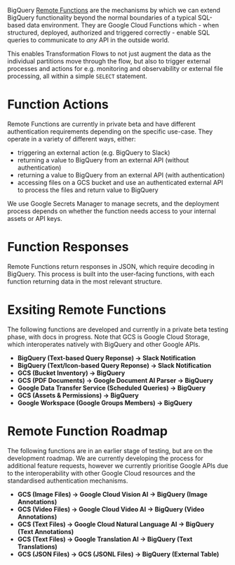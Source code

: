 BigQuery [Remote Functions](https://cloud.google.com/bigquery/docs/reference/standard-sql/remote-functions) are the mechanisms by which we can extend BigQuery functionality beyond the normal boundaries of a typical SQL-based data environment.  They are Google Cloud Functions which - when structured, deployed, authorized and triggered correctly - enable SQL queries to communicate to _any_ API in the outside world.  

This enables Transformation Flows to not just augment the data as the individual partitions move through the flow, but also to trigger external processes and actions for e.g. monitoring and observability or external file processing, all within a simple `SELECT` statement.

# Function Actions
Remote Functions are currently in private beta and have different authentication requirements depending on the specific use-case.  They operate in a variety of different ways, either:

- triggering an external action (e.g. BigQuery to Slack)
- returning a value to BigQuery from an external API (without authentication)
- returning a value to BigQuery from an external API (with authentication)
- accessing files on a GCS bucket and use an authenticated external API to process the files and return value to BigQuery

We use Google Secrets Manager to manage secrets, and the deployment process depends on whether the function needs access to your internal assets or API keys.

# Function Responses
Remote Functions return responses in JSON, which require decoding in BigQuery.  This process is built into the user-facing functions, with each function returning data in the most relevant structure.

# Exsiting Remote Functions
The following functions are developed and currently in a private beta testing phase, with docs in progress.  Note that GCS is Google Cloud Storage, which interoperates natively with BigQuery and other Google APIs.

- **BigQuery (Text-based Query Reponse) -> Slack Notification**
- **BigQuery (Text/Icon-based Query Reponse) -> Slack Notification**
- **GCS (Bucket Inventory) -> BigQuery**
- **GCS (PDF Documents) -> Google Document AI Parser -> BigQuery**
- **Google Data Transfer Service (Scheduled Queries) -> BigQuery**
- **GCS (Assets & Permissions) -> BigQuery**
- **Google Workspace (Google Groups Members) -> BigQuery**

# Remote Function Roadmap
The following functions are in an earlier stage of testing, but are on the development roadmap.  We are currently developing the process for additional feature requests, however we currently prioritise Google APIs due to the interoperability with other Google Cloud resources and the standardised authentication mechanisms. 

- **GCS (Image Files) -> Google Cloud Vision AI -> BigQuery (Image Annotations)**
- **GCS (Video Files) -> Google Cloud Video AI -> BigQuery (Video Annotations)**
- **GCS (Text Files) -> Google Cloud Natural Language AI -> BigQuery (Text Annotations)**
- **GCS (Text Files) -> Google Translation AI -> BigQuery (Text Translations)**
- **GCS (JSON Files) -> GCS (JSONL Files) -> BigQuery (External Table)**



